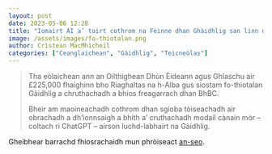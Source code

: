 ```yaml
---
layout: post
date: 2023-05-06 12:28
title: "Iomairt AI a’ toirt cothrom na Fèinne dhan Ghàidhlig san linn dhidseatach"
image: /assets/images/fo-thiotalan.png
author: Crìstean MacMhìcheil
categories: ["Ceanglaichean", "Gàidhlig", "Teicneòlas"]
---
```


> Tha eòlaichean ann an Oilthighean Dhùn Èideann agus Ghlaschu air £225,000 fhaighinn bho Riaghaltas na h-Alba gus siostam fo-thiotalan Gàidhlig a chruthachadh a bhios freagarrach dhan BhBC.  
>
> Bheir am maoineachadh cothrom dhan sgioba tòiseachadh air obrachadh a dh’ionnsaigh a bhith a’ cruthachadh modail cànain mòr – coltach ri ChatGPT – airson luchd-labhairt na Gàidhlig.

Gheibhear barrachd fhiosrachaidh mun phròiseact [an-seo](https://www.ed.ac.uk/news/2023/ai-initiative-gives-gaelic-a-foothold-in-the-digit/iomairt-ai-a-toirt-cothrom-na-feinne-dhan-ghaidhli).

